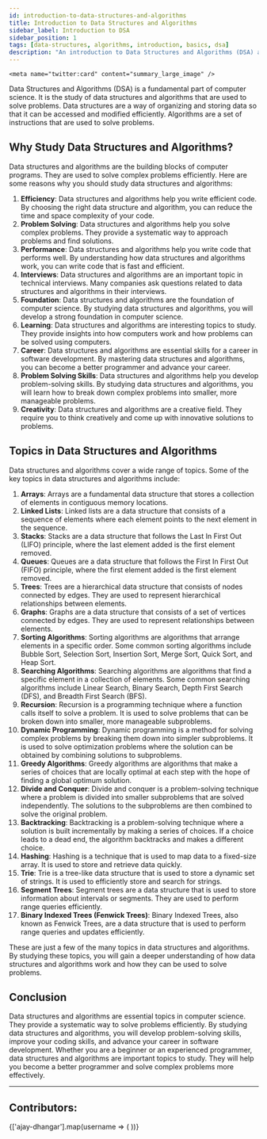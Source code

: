 ```yaml
---
id: introduction-to-data-structures-and-algorithms
title: Introduction to Data Structures and Algorithms
sidebar_label: Introduction to DSA
sidebar_position: 1
tags: [data-structures, algorithms, introduction, basics, dsa]
description: "An introduction to Data Structures and Algorithms (DSA) and why they are important in computer science."
---
```


<head>
    <meta name="description" content="Explore the fundamentals of data structures and algorithms, including their importance, types, and practical applications. A comprehensive introduction for beginners." />
    <meta name="keywords" content="Data Structures, Algorithms, Introduction to Data Structures, Introduction to Algorithms, Algorithm Basics, Data Structure Types, Algorithm Efficiency, Programming, Computer Science" />
    <meta name="author" content="ajay-dhangar" />
    <meta name="og:title" content="Introduction to Data Structures and Algorithms" />
    <meta name="og:description" content="Explore the fundamentals of data structures and algorithms, including their importance, types, and practical applications. A comprehensive introduction for beginners." />
    <meta name="og:url" content="https://codeharborhub.github.io/dsa/basic-topics/introduction-to-data-structures-and-algorithms" />
    <meta name="og:image" content="https://codeharborhub.github.io/dsa/assets/images/introduction-to-data-structures-and-algorithms.png" />
    <meta property="og:type" content="article" />

    <meta name="twitter:card" content="summary_large_image" />

<meta name="twitter:title" content="Introduction to Data Structures and Algorithms" />
<meta name="twitter:description" content="Explore the fundamentals of data structures and algorithms, their types, and practical applications. Perfect for beginners in computer science." />
<meta name="twitter:image" content="https://codeharborhub.github.io/dsa/assets/images/introduction-to-data-structures-and-algorithms.png" />
<meta name="twitter:site" content="@CodesWithAjay" />
<meta name="twitter:creator" content="@CodesWithAjay" />
<meta name="twitter:url" content="https://codeharborhub.github.io/dsa/basic-topics/introduction-to-data-structures-and-algorithms" />
<meta name="twitter:label1" content="Written by" />
<meta name="twitter:data1" content="Ajay Dhangar" />
<meta name="twitter:label2" content="Filed under" />
<meta name="twitter:data2" content="Data Structures and Algorithms" />
<meta name="twitter:label3" content="Read Time" />
<meta name="twitter:data3" content="5 minutes" />
<meta name="twitter:label4" content="Share on" />
<meta name="twitter:data4" content="Twitter, Facebook, LinkedIn" />
<meta name="twitter:label5" content="Likes" />
<meta name="twitter:data5" content="20+" />
<meta name="twitter:label6" content="Comments" />
<meta name="twitter:data6" content="10+" />
<meta name="twitter:label7" content="Views" />
<meta name="twitter:data7" content="100+" />
<meta name="twitter:label8" content="Published" />
<meta name="twitter:data8" content="2024-06-16" />
<meta name="twitter:label9" content="Modified" />
<meta name="twitter:data9" content="2024-06-16" />
<meta name="twitter:label10" content="Twitter" />
<meta name="twitter:data10" content="@CodesWithAjay" />
<meta name="twitter:label11" content="GitHub" />
<meta name="twitter:data11" content="@ajay-dhangar" />
<meta name="twitter:label12" content="Website" />
<meta name="twitter:data12" content="https://ajay-dhangar.github.io/" />
<meta name="twitter:label13" content="Email" />
<meta name="twitter:data13" content="ajaydhangar49@gmail.com" />
<meta name="twitter:label14" content="Location" />
<meta name="twitter:data14" content="India" />
<meta name="twitter:label15" content="Job Title" />
<meta name="twitter:data15" content="Software Engineer" />
</head>

Data Structures and Algorithms (DSA) is a fundamental part of computer science. It is the study of data structures and algorithms that are used to solve problems. Data structures are a way of organizing and storing data so that it can be accessed and modified efficiently. Algorithms are a set of instructions that are used to solve problems.

## Why Study Data Structures and Algorithms?

Data structures and algorithms are the building blocks of computer programs. They are used to solve complex problems efficiently. Here are some reasons why you should study data structures and algorithms:

1. **Efficiency**: Data structures and algorithms help you write efficient code. By choosing the right data structure and algorithm, you can reduce the time and space complexity of your code.
2. **Problem Solving**: Data structures and algorithms help you solve complex problems. They provide a systematic way to approach problems and find solutions.
3. **Performance**: Data structures and algorithms help you write code that performs well. By understanding how data structures and algorithms work, you can write code that is fast and efficient.
4. **Interviews**: Data structures and algorithms are an important topic in technical interviews. Many companies ask questions related to data structures and algorithms in their interviews.
5. **Foundation**: Data structures and algorithms are the foundation of computer science. By studying data structures and algorithms, you will develop a strong foundation in computer science.
6. **Learning**: Data structures and algorithms are interesting topics to study. They provide insights into how computers work and how problems can be solved using computers.
7. **Career**: Data structures and algorithms are essential skills for a career in software development. By mastering data structures and algorithms, you can become a better programmer and advance your career.
8. **Problem Solving Skills**: Data structures and algorithms help you develop problem-solving skills. By studying data structures and algorithms, you will learn how to break down complex problems into smaller, more manageable problems.
9. **Creativity**: Data structures and algorithms are a creative field. They require you to think creatively and come up with innovative solutions to problems.

## Topics in Data Structures and Algorithms

Data structures and algorithms cover a wide range of topics. Some of the key topics in data structures and algorithms include:

1. **Arrays**: Arrays are a fundamental data structure that stores a collection of elements in contiguous memory locations.
2. **Linked Lists**: Linked lists are a data structure that consists of a sequence of elements where each element points to the next element in the sequence.
3. **Stacks**: Stacks are a data structure that follows the Last In First Out (LIFO) principle, where the last element added is the first element removed.
4. **Queues**: Queues are a data structure that follows the First In First Out (FIFO) principle, where the first element added is the first element removed.
5. **Trees**: Trees are a hierarchical data structure that consists of nodes connected by edges. They are used to represent hierarchical relationships between elements.
6. **Graphs**: Graphs are a data structure that consists of a set of vertices connected by edges. They are used to represent relationships between elements.
7. **Sorting Algorithms**: Sorting algorithms are algorithms that arrange elements in a specific order. Some common sorting algorithms include Bubble Sort, Selection Sort, Insertion Sort, Merge Sort, Quick Sort, and Heap Sort.
8. **Searching Algorithms**: Searching algorithms are algorithms that find a specific element in a collection of elements. Some common searching algorithms include Linear Search, Binary Search, Depth First Search (DFS), and Breadth First Search (BFS).
9. **Recursion**: Recursion is a programming technique where a function calls itself to solve a problem. It is used to solve problems that can be broken down into smaller, more manageable subproblems.
10. **Dynamic Programming**: Dynamic programming is a method for solving complex problems by breaking them down into simpler subproblems. It is used to solve optimization problems where the solution can be obtained by combining solutions to subproblems.
11. **Greedy Algorithms**: Greedy algorithms are algorithms that make a series of choices that are locally optimal at each step with the hope of finding a global optimum solution.
12. **Divide and Conquer**: Divide and conquer is a problem-solving technique where a problem is divided into smaller subproblems that are solved independently. The solutions to the subproblems are then combined to solve the original problem.
13. **Backtracking**: Backtracking is a problem-solving technique where a solution is built incrementally by making a series of choices. If a choice leads to a dead end, the algorithm backtracks and makes a different choice.
14. **Hashing**: Hashing is a technique that is used to map data to a fixed-size array. It is used to store and retrieve data quickly.
15. **Trie**: Trie is a tree-like data structure that is used to store a dynamic set of strings. It is used to efficiently store and search for strings.
16. **Segment Trees**: Segment trees are a data structure that is used to store information about intervals or segments. They are used to perform range queries efficiently.
17. **Binary Indexed Trees (Fenwick Trees)**: Binary Indexed Trees, also known as Fenwick Trees, are a data structure that is used to perform range queries and updates efficiently.

These are just a few of the many topics in data structures and algorithms. By studying these topics, you will gain a deeper understanding of how data structures and algorithms work and how they can be used to solve problems.

## Conclusion

Data structures and algorithms are essential topics in computer science. They provide a systematic way to solve problems efficiently. By studying data structures and algorithms, you will develop problem-solving skills, improve your coding skills, and advance your career in software development. Whether you are a beginner or an experienced programmer, data structures and algorithms are important topics to study. They will help you become a better programmer and solve complex problems more effectively.

---

<h2>Contributors:</h2>

<div style={{display: 'flex', flexWrap: 'wrap', justifyContent: 'space-between', gap: '10px'}}>
{['ajay-dhangar'].map(username => (
    <Author key={username} username={username} />
))}
</div>

